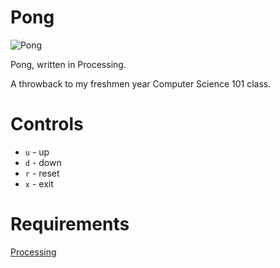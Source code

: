 Pong
========

![Pong](http://i1158.photobucket.com/albums/p618/g12mcgov/Screenshot2015-01-09134349.png)

Pong, written in Processing.

A throwback to my freshmen year Computer Science 101 class.

Controls
========

   * <code>u</code> - up
   * <code>d</code> - down
   * <code>r</code> - reset
   * <code>x</code> - exit

Requirements
========

[Processing](https://processing.org/download/)

